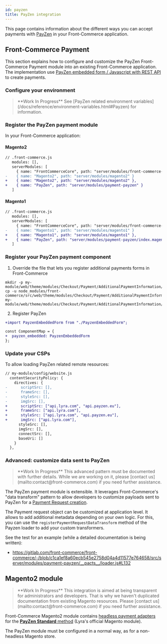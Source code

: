 ```yaml
---
id: payzen
title: PayZen integration
---
```


This page contains information about the different ways you can accept payments with [PayZen](https://payzen.eu/) in your Front-Commerce application.

## Front-Commerce Payment

This section explains how to configure and customize the PayZen Front-Commerce Payment module into an existing Front-Commerce application. The implementation use [PayZen embedded form / Javascript with REST API](https://payzen.io/fr-FR/rest/V4.0/javascript/) to create payments.

### Configure your environment

<blockquote class="wip">
**Work In Progress** See [PayZen related environment variables](/docs/reference/environment-variables.html#Payzen) for information.
</blockquote>

### Register the PayZen payment module

In your Front-Commerce application:

#### Magento2

```diff
// .front-commerce.js
   modules: [],
   serverModules: [
     { name: "FrontCommerceCore", path: "server/modules/front-commerce-core" },
-    { name: "Magento2", path: "server/modules/magento2" }
+    { name: "Magento2", path: "server/modules/magento2" },
+    { name: "PayZen", path: "server/modules/payment-payzen" }
   ]
```

#### Magento1

```diff
// .front-commerce.js
   modules: [],
   serverModules: [
     { name: "FrontCommerceCore", path: "server/modules/front-commerce-core" },
-    { name: "Magento1", path: "server/modules/magento1" }
+    { name: "Magento1", path: "server/modules/magento1" },
+    { name: "PayZen", path: "server/modules/payment-payzen/index.magento1.js" }
   ]
```

### Register your PayZen payment component

1. Override the file that lets you register additional payments forms in Front-Commerce
```
mkdir -p my-module/web/theme/modules/Checkout/Payment/AdditionalPaymentInformation/
cp -u node_modules/front-commerce/src/web/theme/modules/Checkout/Payment/AdditionalPaymentInformation/getAdditionalDataComponent.js my-module/web/theme/modules/Checkout/Payment/AdditionalPaymentInformation/getAdditionalDataComponent.js
```
2. Register PayZen
```diff
+import PayzenEmbeddedForm from "./PayzenEmbeddedForm";

const ComponentMap = {
+  payzen_embedded: PayzenEmbeddedForm
};
```

### Update your CSPs

To allow loading PayZen related remote resources:

```diff
// my-module/config/website.js
  contentSecurityPolicy: {
    directives: {
-      scriptSrc: [],
-      frameSrc: [],
-      styleSrc: [],
-      imgSrc: [],
+      scriptSrc: ["api.lyra.com", "api.payzen.eu"],
+      frameSrc: ["api.lyra.com"],
+      styleSrc: ["api.lyra.com", "api.payzen.eu"],
+      imgSrc: ["api.lyra.com"],
      styleSrc: [],
      imgSrc: [],
      connectSrc: [],
      baseUri: []
    }
  },
```

### Advanced: customize data sent to PayZen

<blockquote class="wip">
**Work In Progress** This advanced pattern must be documented with further details. While we are working on it, please [contact us](mailto:contact@front-commerce.com) if you need further assistance.
</blockquote>

The PayZen payment module is extensible. It leverages Front-Commerce's "data transform" pattern to allow developers to customize payloads sent to PayZen for a [Payment Request creation](https://payzen.io/en-EN/rest/V4.0/api/playground/?ws=Charge/CreatePayment#vMGdf).

The Payment request object can be customized at application level. It allows to add additional metadata depending on your own logic. For this, you can use the `registerPaymentRequestDataTransform` method of the Payzen loader to add your custom transformers.

See the test for an example (while a detailed documentation is being written):
* https://gitlab.com/front-commerce/front-commerce/-/blob/c1ca1ef8a60ecb545e2758d04a4d11577e764658/src/server/modules/payment-payzen/__pacts__/loader.js#L132

## Magento2 module

<blockquote class="wip">
**Work In Progress** This integration is aimed at being transparent for administrators and developers. That is why we haven't duplicated documentation from existing Magento resources. Please [contact us](mailto:contact@front-commerce.com) if you need further assistance.
</blockquote>

Front-Commerce Magento2 module contains [headless payment adapters](/docs/magento2/headless-payments.html) for the [**PayZen Standard** method](https://github.com/lyra/plugin-magento) (Lyra's official Magento module).

The PayZen module must be configured in a normal way, as for a non-headless Magento store.